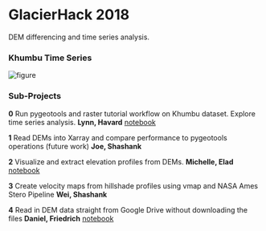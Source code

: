# GlacierHack 2018

DEM differencing and time series analysis.

### Khumbu Time Series

![figure](https://github.com/geohackweek/glacierhack_2018/raw/master/contributors/figures/dem_gallery.png)


### Sub-Projects

**0** Run pygeotools and raster tutorial workflow on Khumbu dataset. Explore time series analysis. **Lynn, Havard** 
[notebook](https://github.com/geohackweek/glacierhack_2018/blob/master/notebooks/0_havard_lynn.ipynb)

**1** Read DEMs into Xarray and compare performance to pygeotools operations (future work) **Joe, Shashank** 

**2** Visualize and extract elevation profiles from DEMs. **Michelle, Elad** 
[notebook](https://github.com/geohackweek/glacierhack_2018/blob/master/notebooks/2_michelle_elad.ipynb)

**3** Create velocity maps from hillshade profiles using vmap and NASA Ames Stero Pipeline **Wei, Shashank** 

**4** Read in DEM data straight from Google Drive without downloading the files **Daniel, Friedrich** 
[notebook](https://github.com/geohackweek/glacierhack_2018/blob/master/notebooks/4_daniel_friedrich.ipynb)